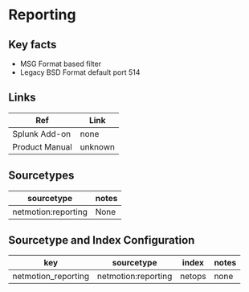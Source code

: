 # Reporting

## Key facts

* MSG Format based filter
* Legacy BSD Format default port 514

## Links

| Ref            | Link                                                                                                    |
|----------------|---------------------------------------------------------------------------------------------------------|
| Splunk Add-on  | none                                                  |
| Product Manual | unknown |

## Sourcetypes

| sourcetype     | notes                                                                                                   |
|----------------|---------------------------------------------------------------------------------------------------------|
| netmotion:reporting  | None |

## Sourcetype and Index Configuration

| key            | sourcetype     | index          | notes          |
|----------------|----------------|----------------|----------------|
| netmotion_reporting      | netmotion:reporting     | netops          | none          |

